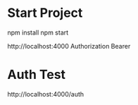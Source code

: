 # Start Project
npm install
npm start

http://localhost:4000
Authorization Bearer

# Auth Test
http://localhost:4000/auth
